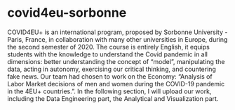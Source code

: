 # covid4eu-sorbonne
COVID4EU+ is an international program, proposed by Sorbonne University - Paris, France, in collaboration with many other universities in Europe, during the second semester of 2020. The course is entirely English, it equips students with the knowledge to understand the Covid pandemic in all dimensions: better understanding the concept of “model”, manipulating the data, acting in autonomy, exercising our critical thinking, and countering fake news. Our team had chosen to work on the Economy: “Analysis of Labor Market decisions of men and women during the COVID-19 pandemic in the 4EU+ countries.”. In the following section, I will upload our work, including the Data Engineering part, the Analytical and Visualization part. 
